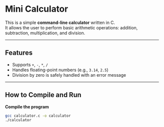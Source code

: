# Mini Calculator

This is a simple **command-line calculator** written in C.  
It allows the user to perform basic arithmetic operations: addition, subtraction, multiplication, and division.

---

## Features
- Supports `+`, `-`, `*`, `/`
- Handles floating-point numbers (e.g., `3.14`, `2.5`)
- Division by zero is safely handled with an error message

---

## How to Compile and Run

**Compile the program**
   ```bash
   gcc calculator.c -o calculator
   ./calculator
